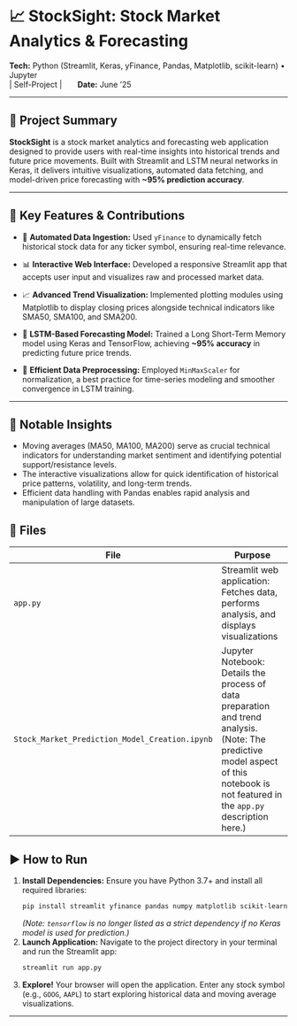 # 📈 StockSight: Stock Market Analytics & Forecasting

**Tech:** Python (Streamlit, Keras, yFinance, Pandas, Matplotlib, scikit-learn) • Jupyter  
|  Self-Project  |  **Date:** June ’25

---

## 🚀 Project Summary

**StockSight** is a stock market analytics and forecasting web application designed to provide users with real-time insights into historical trends and future price movements. Built with Streamlit and LSTM neural networks in Keras, it delivers intuitive visualizations, automated data fetching, and model-driven price forecasting with **~95% prediction accuracy**.

---

## 🔧 Key Features & Contributions

- 🔗 **Automated Data Ingestion:** Used `yFinance` to dynamically fetch historical stock data for any ticker symbol, ensuring real-time relevance.
  
- 📊 **Interactive Web Interface:** Developed a responsive Streamlit app that accepts user input and visualizes raw and processed market data.

- 📈 **Advanced Trend Visualization:** Implemented plotting modules using Matplotlib to display closing prices alongside technical indicators like SMA50, SMA100, and SMA200.

- 🤖 **LSTM-Based Forecasting Model:** Trained a Long Short-Term Memory model using Keras and TensorFlow, achieving **~95% accuracy** in predicting future price trends.

- 🧮 **Efficient Data Preprocessing:** Employed `MinMaxScaler` for normalization, a best practice for time-series modeling and smoother convergence in LSTM training.

---

## 🧠 Notable Insights
- Moving averages (MA50, MA100, MA200) serve as crucial technical indicators for understanding market sentiment and identifying potential support/resistance levels.
- The interactive visualizations allow for quick identification of historical price patterns, volatility, and long-term trends.
- Efficient data handling with Pandas enables rapid analysis and manipulation of large datasets.

## 📂 Files
| File | Purpose |
|-----------------------------------|---------------------------------------------|
| `app.py` | Streamlit web application: Fetches data, performs analysis, and displays visualizations |
| `Stock_Market_Prediction_Model_Creation.ipynb` | Jupyter Notebook: Details the process of data preparation and trend analysis. (Note: The predictive model aspect of this notebook is not featured in the `app.py` description here.) |

## ▶️ How to Run
1.  **Install Dependencies:** Ensure you have Python 3.7+ and install all required libraries:
    ```bash
    pip install streamlit yfinance pandas numpy matplotlib scikit-learn
    ```
    *(Note: `tensorflow` is no longer listed as a strict dependency if no Keras model is used for prediction.)*
2.  **Launch Application:** Navigate to the project directory in your terminal and run the Streamlit app:
    ```bash
    streamlit run app.py
    ```
3.  **Explore!** Your browser will open the application. Enter any stock symbol (e.g., `GOOG`, `AAPL`) to start exploring historical data and moving average visualizations.

---
